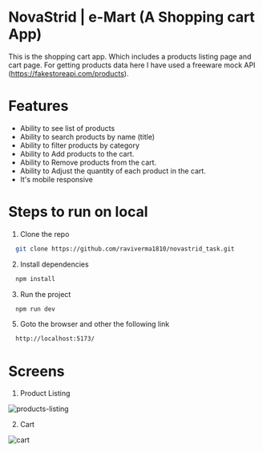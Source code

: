 # NovaStrid | e-Mart (A Shopping cart App)

This is the shopping cart app. Which includes a products listing page and cart page. For getting products data here I have used 
a freeware mock API (https://fakestoreapi.com/products).

# Features 

- Ability to see list of products
- Ability to search products by name (title)
- Ability to filter products by category
- Ability to Add products to the cart.
- Ability to Remove products from the cart.
- Ability to Adjust the quantity of each product in the cart.
- It's mobile responsive

# Steps to run on local

1. Clone the repo

```bash
  git clone https://github.com/raviverma1810/novastrid_task.git
```

2. Install dependencies 

```bash
  npm install
```

3. Run the project 

```bash
  npm run dev
```

5. Goto the browser and other the following link

```bash
  http://localhost:5173/
```

# Screens

1. Product Listing

![products-listing](https://github.com/user-attachments/assets/2cf3848e-8cb8-496a-ad44-4d9b156ff2dd)


2. Cart

![cart](https://github.com/user-attachments/assets/795fbfe3-e324-46a9-b4c7-708d95376c73)

